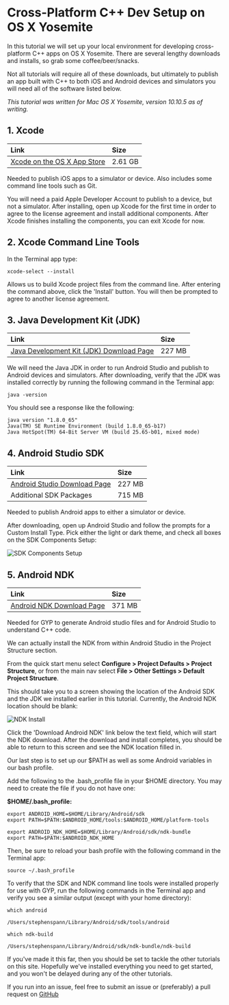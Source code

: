 # Cross-Platform C++ Dev Setup on OS X Yosemite

In this tutorial we will set up your local environment for developing cross-platform C++ apps on OS X Yosemite. There are several lengthy downloads and installs, so grab some coffee/beer/snacks.

Not all tutorials will require all of these downloads, but ultimately to publish an app built with C++ to both iOS and Android devices and simulators you will need all of the software listed below.

*This tutorial was written for Mac OS X Yosemite, version 10.10.5 as of writing.*

## 1. Xcode

| Link | Size |
|:--|:--|
| [Xcode on the OS X App Store](https://itunes.apple.com/us/app/xcode/id497799835) | 2.61 GB |

Needed to publish iOS apps to a simulator or device. Also includes some command line tools such as Git.

You will need a paid Apple Developer Account to publish to a device, but not a simulator.
After installing, open up Xcode for the first time in order to agree to the license agreement and install additional components. After Xcode finishes installing the components, you can exit Xcode for now.

## 2. Xcode Command Line Tools

In the Terminal app type:

`xcode-select --install`

Allows us to build Xcode project files from the command line. After entering the command above, click the 'Install' button. You will then be prompted to agree to another license agreement.

## 3. Java Development Kit (JDK)

| Link | Size |
|:--|:--|
| [Java Development Kit (JDK) Download Page](http://www.oracle.com/technetwork/java/javase/downloads/jdk8-downloads-2133151.html) | 227 MB |

We will need the Java JDK in order to run Android Studio and publish to Android devices and simulators. After downloading, verify that the JDK was installed correctly by running the following command in the Terminal app:

`java -version`

You should see a response like the following:

```
java version "1.8.0_65"
Java(TM) SE Runtime Environment (build 1.8.0_65-b17)
Java HotSpot(TM) 64-Bit Server VM (build 25.65-b01, mixed mode)
```

## 4. Android Studio SDK

| Link | Size |
|:--|:--|
| [Android Studio Download Page](https://developer.android.com/sdk/index.html) | 227 MB |
| Additional SDK Packages | 715 MB |

Needed to publish Android apps to either a simulator or device.

After downloading, open up Android Studio and follow the prompts for a Custom Install Type. Pick either the light or dark theme, and check all boxes on the SDK Components Setup:

![SDK Components Setup](https://github.com/spanndemic/mobilecpptutorials.com/raw/master/images/environment-setup/sdk_components_setup.png "SDK Components Setup")

## 5. Android NDK

| Link | Size |
|:--|:--|
| [Android NDK Download Page](http://developer.android.com/ndk/downloads/index.html) | 371 MB |

Needed for GYP to generate Android studio files and for Android Studio to understand C++ code.

We can actually install the NDK from within Android Studio in the Project Structure section.

From the quick start menu select **Configure > Project Defaults > Project Structure**, or from the main nav select **File > Other Settings > Default Project Structure**.

This should take you to a screen showing the location of the Android SDK and the JDK we installed earlier in this tutorial. Currently, the Android NDK location should be blank:

![NDK Install](https://github.com/spanndemic/mobilecpptutorials.com/raw/master/images/environment-setup/ndk_install.png "NDK Install")

Click the 'Download Android NDK' link below the text field, which will start the NDK download. After the download and install completes, you should be able to return to this screen and see the NDK location filled in.

Our last step is to set up our $PATH as well as some Android variables in our bash profile.

Add the following to the .bash_profile file in your $HOME directory. You may need to create the file if you do not have one:

**$HOME/.bash_profile:**

```
export ANDROID_HOME=$HOME/Library/Android/sdk
export PATH=$PATH:$ANDROID_HOME/tools:$ANDROID_HOME/platform-tools

export ANDROID_NDK_HOME=$HOME/Library/Android/sdk/ndk-bundle
export PATH=$PATH:$ANDROID_NDK_HOME
```

Then, be sure to reload your bash profile with the following command in the Terminal app:

`source ~/.bash_profile`

To verify that the SDK and NDK command line tools were installed properly for use with GYP, run the following commands in the Terminal app and verify you see a similar output (except with your home directory):


`which android`

```
/Users/stephenspann/Library/Android/sdk/tools/android
```

`which ndk-build`

```
/Users/stephenspann/Library/Android/sdk/ndk-bundle/ndk-build
```

If you've made it this far, then you should be set to tackle the other tutorials on this site. Hopefully we've installed everything you need to get started, and you won't be delayed during any of the other tutorials.

If you run into an issue, feel free to submit an issue or (preferably) a pull request on [GitHub](https://github.com/spanndemic/mobilecpptutorials)